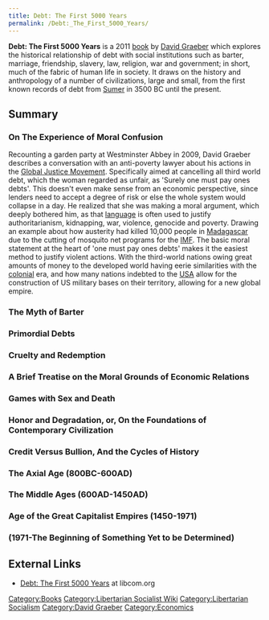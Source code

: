 ```yaml
---
title: Debt: The First 5000 Years
permalink: /Debt:_The_First_5000_Years/
---
```


**Debt: The First 5000 Years** is a 2011
[book](List_of_Libertarian_Socialist_Media "wikilink") by [David
Graeber](David_Graeber "wikilink") which explores the historical
relationship of debt with social institutions such as barter, marriage,
friendship, slavery, law, religion, war and government; in short, much
of the fabric of human life in society. It draws on the history and
anthropology of a number of civilizations, large and small, from the
first known records of debt from [Sumer](Sumer "wikilink") in 3500 BC
until the present.

## Summary

### On The Experience of Moral Confusion

Recounting a garden party at Westminster Abbey in 2009, David Graeber
describes a conversation with an anti-poverty lawyer about his actions
in the [Global Justice Movement](Global_Justice_Movement "wikilink").
Specifically aimed at cancelling all third world debt, which the woman
regarded as unfair, as 'Surely one must pay ones debts'. This doesn't
even make sense from an economic perspective, since lenders need to
accept a degree of risk or else the whole system would collapse in a
day. He realized that she was making a moral argument, which deeply
bothered him, as that [language](language "wikilink") is often used to
justify authoritarianism, kidnapping, war, violence, genocide and
poverty. Drawing an example about how austerity had killed 10,000 people
in [Madagascar](Republic_of_Madagascar "wikilink") due to the cutting of
mosquito net programs for the
[IMF](International_Monetary_Fund "wikilink"). The basic moral statement
at the heart of 'one must pay ones debts' makes it the easiest method to
justify violent actions. With the third-world nations owing great
amounts of money to the developed world having eerie similarities with
the [colonial](Colonialism "wikilink") era, and how many nations
indebted to the [USA](United_States_of_America "wikilink") allow for the
construction of US military bases on their territory, allowing for a new
global empire.

### The Myth of Barter

### Primordial Debts

### Cruelty and Redemption

### A Brief Treatise on the Moral Grounds of Economic Relations

### Games with Sex and Death

### Honor and Degradation, or, On the Foundations of Contemporary Civilization

### Credit Versus Bullion, And the Cycles of History

### The Axial Age (800BC-600AD)

### The Middle Ages (600AD-1450AD)

### Age of the Great Capitalist Empires (1450-1971)

### (1971-The Beginning of Something Yet to be Determined)

## External Links

- [Debt: The First 5000
  Years](https://libcom.org/files/__Debt__The_First_5_000_Years.pdf) at
  libcom.org

[Category:Books](Category:Books "wikilink") [Category:Libertarian
Socialist Wiki](Category:Libertarian_Socialist_Wiki "wikilink")
[Category:Libertarian
Socialism](Category:Libertarian_Socialism "wikilink") [Category:David
Graeber](Category:David_Graeber "wikilink")
[Category:Economics](Category:Economics "wikilink")
